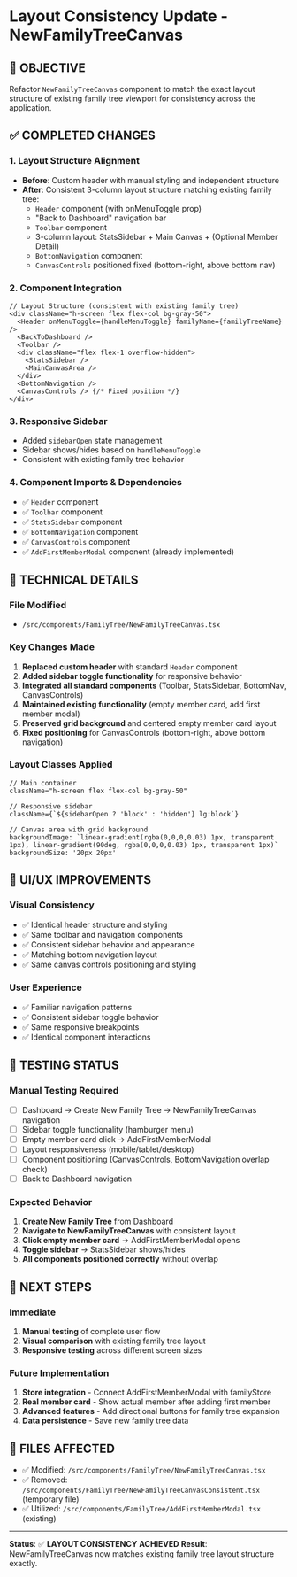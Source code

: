# Layout Consistency Update - NewFamilyTreeCanvas

## 🎯 OBJECTIVE
Refactor `NewFamilyTreeCanvas` component to match the exact layout structure of existing family tree viewport for consistency across the application.

## ✅ COMPLETED CHANGES

### 1. Layout Structure Alignment
- **Before**: Custom header with manual styling and independent structure
- **After**: Consistent 3-column layout structure matching existing family tree:
  - `Header` component (with onMenuToggle prop)
  - "Back to Dashboard" navigation bar
  - `Toolbar` component
  - 3-column layout: StatsSidebar + Main Canvas + (Optional Member Detail)
  - `BottomNavigation` component
  - `CanvasControls` positioned fixed (bottom-right, above bottom nav)

### 2. Component Integration
```tsx
// Layout Structure (consistent with existing family tree)
<div className="h-screen flex flex-col bg-gray-50">
  <Header onMenuToggle={handleMenuToggle} familyName={familyTreeName} />
  <BackToDashboard />
  <Toolbar />
  <div className="flex flex-1 overflow-hidden">
    <StatsSidebar />
    <MainCanvasArea />
  </div>
  <BottomNavigation />
  <CanvasControls /> {/* Fixed position */}
</div>
```

### 3. Responsive Sidebar
- Added `sidebarOpen` state management
- Sidebar shows/hides based on `handleMenuToggle`
- Consistent with existing family tree behavior

### 4. Component Imports & Dependencies
- ✅ `Header` component
- ✅ `Toolbar` component  
- ✅ `StatsSidebar` component
- ✅ `BottomNavigation` component
- ✅ `CanvasControls` component
- ✅ `AddFirstMemberModal` component (already implemented)

## 🔧 TECHNICAL DETAILS

### File Modified
- `/src/components/FamilyTree/NewFamilyTreeCanvas.tsx`

### Key Changes Made
1. **Replaced custom header** with standard `Header` component
2. **Added sidebar toggle functionality** for responsive behavior
3. **Integrated all standard components** (Toolbar, StatsSidebar, BottomNav, CanvasControls)
4. **Maintained existing functionality** (empty member card, add first member modal)
5. **Preserved grid background** and centered empty member card layout
6. **Fixed positioning** for CanvasControls (bottom-right, above bottom navigation)

### Layout Classes Applied
```tsx
// Main container
className="h-screen flex flex-col bg-gray-50"

// Responsive sidebar
className={`${sidebarOpen ? 'block' : 'hidden'} lg:block`}

// Canvas area with grid background
backgroundImage: `linear-gradient(rgba(0,0,0,0.03) 1px, transparent 1px), linear-gradient(90deg, rgba(0,0,0,0.03) 1px, transparent 1px)`
backgroundSize: '20px 20px'
```

## 🎨 UI/UX IMPROVEMENTS

### Visual Consistency
- ✅ Identical header structure and styling
- ✅ Same toolbar and navigation components
- ✅ Consistent sidebar behavior and appearance
- ✅ Matching bottom navigation layout
- ✅ Same canvas controls positioning and styling

### User Experience
- ✅ Familiar navigation patterns
- ✅ Consistent sidebar toggle behavior
- ✅ Same responsive breakpoints
- ✅ Identical component interactions

## 🧪 TESTING STATUS

### Manual Testing Required
- [ ] Dashboard → Create New Family Tree → NewFamilyTreeCanvas navigation
- [ ] Sidebar toggle functionality (hamburger menu)
- [ ] Empty member card click → AddFirstMemberModal
- [ ] Layout responsiveness (mobile/tablet/desktop)
- [ ] Component positioning (CanvasControls, BottomNavigation overlap check)
- [ ] Back to Dashboard navigation

### Expected Behavior
1. **Create New Family Tree** from Dashboard
2. **Navigate to NewFamilyTreeCanvas** with consistent layout
3. **Click empty member card** → AddFirstMemberModal opens
4. **Toggle sidebar** → StatsSidebar shows/hides
5. **All components positioned correctly** without overlap

## 🚀 NEXT STEPS

### Immediate
1. **Manual testing** of complete user flow
2. **Visual comparison** with existing family tree layout
3. **Responsive testing** across different screen sizes

### Future Implementation
1. **Store integration** - Connect AddFirstMemberModal with familyStore
2. **Real member card** - Show actual member after adding first member
3. **Advanced features** - Add directional buttons for family tree expansion
4. **Data persistence** - Save new family tree data

## 📁 FILES AFFECTED
- ✅ Modified: `/src/components/FamilyTree/NewFamilyTreeCanvas.tsx`
- ✅ Removed: `/src/components/FamilyTree/NewFamilyTreeCanvasConsistent.tsx` (temporary file)
- ✅ Utilized: `/src/components/FamilyTree/AddFirstMemberModal.tsx` (existing)

---

**Status**: ✅ **LAYOUT CONSISTENCY ACHIEVED**
**Result**: NewFamilyTreeCanvas now matches existing family tree layout structure exactly.
